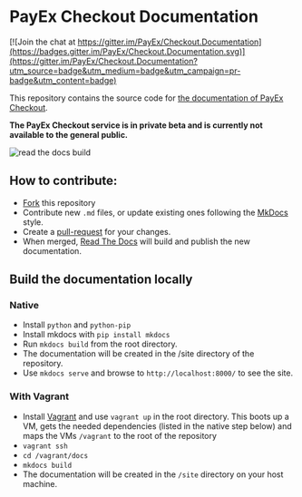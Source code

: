 # PayEx Checkout Documentation

[![Join the chat at https://gitter.im/PayEx/Checkout.Documentation](https://badges.gitter.im/PayEx/Checkout.Documentation.svg)](https://gitter.im/PayEx/Checkout.Documentation?utm_source=badge&utm_medium=badge&utm_campaign=pr-badge&utm_content=badge)

This repository contains the source code for [the documentation of PayEx Checkout](http://payex-checkout.readthedocs.org/).

**The PayEx Checkout service is in private beta and is currently not available to the general public.**

![read the docs build](https://readthedocs.org/projects/payex-checkout/badge/?version=latest)

## How to contribute:
* [Fork](https://guides.github.com/activities/forking/) this repository
* Contribute new `.md` files, or update existing ones following the [MkDocs](http://www.mkdocs.org/user-guide/writing-your-docs/#writing-your-docs) style.
* Create a [pull-request](https://help.github.com/articles/creating-a-pull-request/) for your changes.
* When merged, [Read The Docs](https://readthedocs.org/) will build and publish the new documentation.

## Build the documentation locally

### Native
* Install `python` and `python-pip`
* Install mkdocs with `pip install mkdocs`
* Run `mkdocs build` from the root directory.
* The documentation will be created in the /site directory of the repository.
* Use `mkdocs serve` and browse to `http://localhost:8000/` to see the site.

### With Vagrant
* Install [Vagrant](https://www.vagrantup.com/) and use `vagrant up` in the root directory.
This boots up a VM, gets the needed dependencies (listed in the native step below) and maps the VMs `/vagrant` to the root of the repository
* `vagrant ssh`
* `cd /vagrant/docs`
* `mkdocs build`
* The documentation will be created in the `/site` directory on your host machine.
